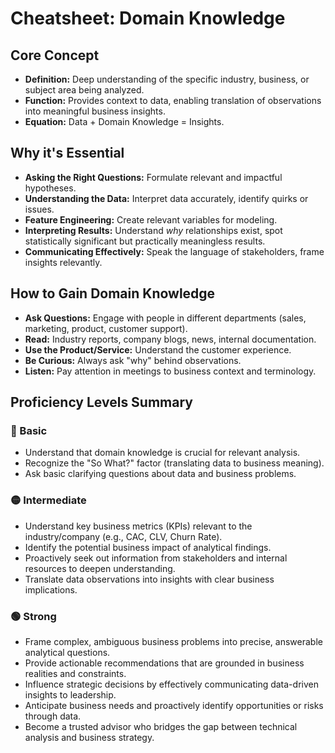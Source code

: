 # Cheatsheet: Domain Knowledge

## Core Concept
*   **Definition:** Deep understanding of the specific industry, business, or subject area being analyzed.
*   **Function:** Provides context to data, enabling translation of observations into meaningful business insights.
*   **Equation:** Data + Domain Knowledge = Insights.

## Why it's Essential
*   **Asking the Right Questions:** Formulate relevant and impactful hypotheses.
*   **Understanding the Data:** Interpret data accurately, identify quirks or issues.
*   **Feature Engineering:** Create relevant variables for modeling.
*   **Interpreting Results:** Understand *why* relationships exist, spot statistically significant but practically meaningless results.
*   **Communicating Effectively:** Speak the language of stakeholders, frame insights relevantly.

## How to Gain Domain Knowledge
*   **Ask Questions:** Engage with people in different departments (sales, marketing, product, customer support).
*   **Read:** Industry reports, company blogs, news, internal documentation.
*   **Use the Product/Service:** Understand the customer experience.
*   **Be Curious:** Always ask "why" behind observations.
*   **Listen:** Pay attention in meetings to business context and terminology.

## Proficiency Levels Summary

### 🔵 Basic
*   Understand that domain knowledge is crucial for relevant analysis.
*   Recognize the "So What?" factor (translating data to business meaning).
*   Ask basic clarifying questions about data and business problems.

### 🟡 Intermediate
*   Understand key business metrics (KPIs) relevant to the industry/company (e.g., CAC, CLV, Churn Rate).
*   Identify the potential business impact of analytical findings.
*   Proactively seek out information from stakeholders and internal resources to deepen understanding.
*   Translate data observations into insights with clear business implications.

### 🟢 Strong
*   Frame complex, ambiguous business problems into precise, answerable analytical questions.
*   Provide actionable recommendations that are grounded in business realities and constraints.
*   Influence strategic decisions by effectively communicating data-driven insights to leadership.
*   Anticipate business needs and proactively identify opportunities or risks through data.
*   Become a trusted advisor who bridges the gap between technical analysis and business strategy.
